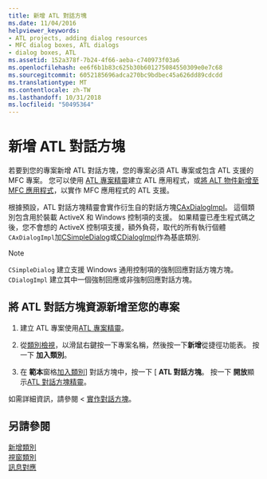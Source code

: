 ```yaml
---
title: 新增 ATL 對話方塊
ms.date: 11/04/2016
helpviewer_keywords:
- ATL projects, adding dialog resources
- MFC dialog boxes, ATL dialogs
- dialog boxes, ATL
ms.assetid: 152a378f-7b24-4f66-aeba-c740973f03a6
ms.openlocfilehash: ee6f6b1b83c625b30b601275084550309e0e7c68
ms.sourcegitcommit: 6052185696adca270bc9bdbec45a626dd89cdcdd
ms.translationtype: MT
ms.contentlocale: zh-TW
ms.lasthandoff: 10/31/2018
ms.locfileid: "50495364"
---
```

# <a name="adding-an-atl-dialog-box"></a>新增 ATL 對話方塊

若要到您的專案新增 ATL 對話方塊，您的專案必須 ATL 專案或包含 ATL 支援的 MFC 專案。 您可以使用 [ATL 專案精靈](../../atl/reference/atl-project-wizard.md)建立 ATL 應用程式，或[將 ALT 物件新增至 MFC 應用程式](../../mfc/reference/adding-atl-support-to-your-mfc-project.md)，以實作 MFC 應用程式的 ATL 支援。

根據預設，ATL 對話方塊精靈會實作衍生自的對話方塊[CAxDialogImpl](../../atl/reference/caxdialogimpl-class.md)。 這個類別包含用於裝載 ActiveX 和 Windows 控制項的支援。 如果精靈已產生程式碼之後，您不會想的 ActiveX 控制項支援，額外負荷，取代的所有執行個體`CAxDialogImpl`加[CSimpleDialog](../../atl/reference/csimpledialog-class.md)或[CDialogImpl](../../atl/reference/cdialogimpl-class.md)作為基底類別.

> [!NOTE]
> `CSimpleDialog` 建立支援 Windows 通用控制項的強制回應對話方塊方塊。 `CDialogImpl` 建立其中一個強制回應或非強制回應對話方塊。

## <a name="to-add-an-atl-dialog-resource-to-your-project"></a>將 ATL 對話方塊資源新增至您的專案

1. 建立 ATL 專案使用[ATL 專案精靈](../../atl/reference/atl-project-wizard.md)。

1. 從[類別檢視](/visualstudio/ide/viewing-the-structure-of-code)，以滑鼠右鍵按一下專案名稱，然後按一下**新增**從捷徑功能表。 按一下 **加入類別**。

1. 在 **範本**窗格[加入類別](../../ide/add-class-dialog-box.md)] 對話方塊中，按一下 [ **ATL 對話方塊**。 按一下 **開放**顯示[ATL 對話方塊精靈](../../atl/reference/atl-dialog-wizard.md)。

如需詳細資訊，請參閱 <<c0> [ 實作對話方塊](../../atl/implementing-a-dialog-box.md)。

## <a name="see-also"></a>另請參閱

[新增類別](../../ide/adding-a-class-visual-cpp.md)<br/>
[視窗類別](../../atl/atl-window-classes.md)<br/>
[訊息對應](../../atl/message-maps-atl.md)
